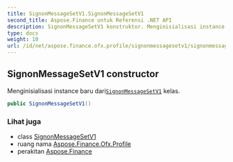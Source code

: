 ```yaml
---
title: SignonMessageSetV1.SignonMessageSetV1
second_title: Aspose.Finance untuk Referensi .NET API
description: SignonMessageSetV1 konstruktor. Menginisialisasi instance baru dariSignonMessageSetV1 kelas.
type: docs
weight: 10
url: /id/net/aspose.finance.ofx.profile/signonmessagesetv1/signonmessagesetv1/
---
```

## SignonMessageSetV1 constructor

Menginisialisasi instance baru dari[`SignonMessageSetV1`](../) kelas.

```csharp
public SignonMessageSetV1()
```

### Lihat juga

* class [SignonMessageSetV1](../)
* ruang nama [Aspose.Finance.Ofx.Profile](../../signonmessagesetv1/)
* perakitan [Aspose.Finance](../../../)


